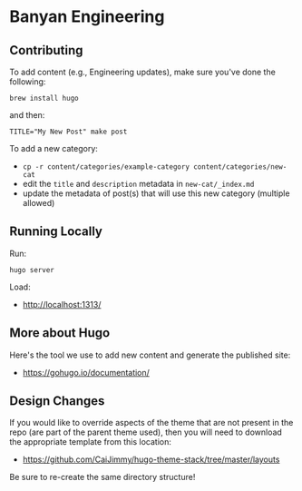 # Banyan Engineering

## Contributing

To add content (e.g., Engineering updates), make sure you've done the following:

```shell
brew install hugo
```

and then:

```shell
TITLE="My New Post" make post
```

To add a new category:

* `cp -r content/categories/example-category content/categories/new-cat`
* edit the `title` and `description` metadata in `new-cat/_index.md`
* update the metadata of post(s) that will use this new category (multiple allowed)

## Running Locally

Run:

```shell
hugo server
```

Load:

* <http://localhost:1313/>

## More about Hugo

Here's the tool we use to add new content and generate the published site:

* <https://gohugo.io/documentation/>

## Design Changes

If you would like to override aspects of the theme that are not present in the repo (are part of the parent theme used), then you will need to download the appropriate template from this location:

* <https://github.com/CaiJimmy/hugo-theme-stack/tree/master/layouts>

Be sure to re-create the same directory structure!
